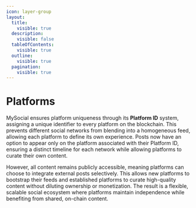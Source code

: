 ```yaml
---
icon: layer-group
layout:
  title:
    visible: true
  description:
    visible: false
  tableOfContents:
    visible: true
  outline:
    visible: true
  pagination:
    visible: true
---
```


# Platforms

MySocial ensures platform uniqueness through its **Platform ID** system, assigning a unique identifier to every platform on the blockchain. This prevents different social networks from blending into a homogeneous feed, allowing each platform to define its own experience. Posts now have an option to appear only on the platform associated with their Platform ID, ensuring a distinct timeline for each network while allowing platforms to curate their own content.

However, all content remains publicly accessible, meaning platforms can choose to integrate external posts selectively. This allows new platforms to bootstrap their feeds and established platforms to curate high-quality content without diluting ownership or monetization. The result is a flexible, scalable social ecosystem where platforms maintain independence while benefiting from shared, on-chain content.
